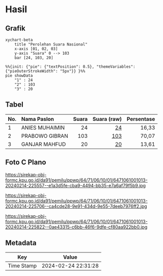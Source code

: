 # Hasil

## Grafik

```mermaid
xychart-beta
    title "Perolehan Suara Nasional"
    x-axis [01, 02, 03]
    y-axis "Suara" 0 --> 103
    bar [24, 103, 20]
```

```mermaid
%%{init: {"pie": {"textPosition": 0.5}, "themeVariables": {"pieOuterStrokeWidth": "5px"}} }%%
pie showData
    "1" : 24
    "2" : 103
    "3" : 20
```

## Tabel

| No. | Nama Paslon    | Suara | Suara (raw) | Persentase |
|:--- |:-------------- | -----:| -----------:| ----------:|
| 1   | ANIES MUHAIMIN | 24    | [24][p-1]   | 16,33      |
| 2   | PRABOWO GIBRAN | 103   | [103][p-2]  | 70,07      |
| 3   | GANJAR MAHFUD  | 20    | [20][p-3]   | 13,61      |


[p-1]: https://github.com/gigit-pemilu/pemilu-2024/blob/main/pilpres/hitung-suara/sub/64-kalimantan-timur/sub/71-kota-balikpapan/sub/06-balikpapan-kota/sub/1001-prapatan/sub/013-tps/sub/paslon-1.txt
[p-2]: https://github.com/gigit-pemilu/pemilu-2024/blob/main/pilpres/hitung-suara/sub/64-kalimantan-timur/sub/71-kota-balikpapan/sub/06-balikpapan-kota/sub/1001-prapatan/sub/013-tps/sub/paslon-2.txt
[p-3]: https://github.com/gigit-pemilu/pemilu-2024/blob/main/pilpres/hitung-suara/sub/64-kalimantan-timur/sub/71-kota-balikpapan/sub/06-balikpapan-kota/sub/1001-prapatan/sub/013-tps/sub/paslon-3.txt

## Foto C Plano

https://sirekap-obj-formc.kpu.go.id/da91/pemilu/ppwp/64/71/06/10/01/6471061001013-20240214-225557--e1a3d5fe-cba9-4494-bb35-e7a6af79f5b9.jpg

https://sirekap-obj-formc.kpu.go.id/da91/pemilu/ppwp/64/71/06/10/01/6471061001013-20240214-225706--ca4cde28-9e91-434d-9e55-7deeb7976ff2.jpg

https://sirekap-obj-formc.kpu.go.id/da91/pemilu/ppwp/64/71/06/10/01/6471061001013-20240214-225822--0ae43315-c6bb-46f6-9dfe-cf80aa922bb0.jpg


## Metadata

| Key        | Value               |
| ---------- | ------------------- |
| Time Stamp | 2024-02-24 22:31:28 |



